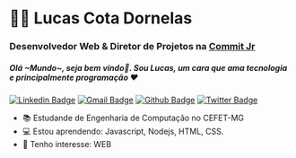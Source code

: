 <!--
**lucascdornelas/lucascdornelas** is a ✨ _special_ ✨ repository because its `README.md` (this file) appears on your GitHub profile.

Here are some ideas to get you started:

- 🔭 I’m currently working on ...
- 🌱 I’m currently learning ...
- 👯 I’m looking to collaborate on ...
- 🤔 I’m looking for help with ...
- 💬 Ask me about ...
- 📫 How to reach me: ...
- 😄 Pronouns: ...
- ⚡ Fun fact: ...
-->


# :man_technologist: Lucas Cota Dornelas 
### Desenvolvedor Web & Diretor de Projetos na <a href="https://commitjr.com">Commit Jr</a>
##### Olá ~Mundo~, seja bem vindo👋. Sou Lucas, um cara que ama tecnologia e principalmente programação ❤
[![Linkedin Badge](https://img.shields.io/badge/-LinkedIn-0073b1?style=flat-square&logo=Linkedin&logoColor=white&link=https://www.linkedin.com/in/lucas-c-dornelas)](https://www.linkedin.com/in/lucas-c-dornelas)
[![Gmail Badge](https://img.shields.io/badge/-lucascdornelas@gmail.com-c14438?style=flat-square&logo=Gmail&logoColor=white&link=mailto:georgealan@gmail.com)](mailto:lucascdornelas@gmail.com)
[![Github Badge](https://img.shields.io/badge/-Github-000?style=flat-square&logo=Github&logoColor=white&link=https://github.com/lucascdornelas)](https://github.com/lucascdornelas)
[![Twitter Badge](https://img.shields.io/badge/-Twitter-1da1f2?style=flat-square&logo=Twitter&logoColor=white&link=https://twitter.com/Lucascdornelas)](https://twitter.com/Lucascdornelas/)

 - 📚 Estudande de Engenharia de Computação no CEFET-MG
 - 💻 Estou aprendendo: Javascript, Nodejs, HTML, CSS.
 - 🎯 Tenho interesse: WEB
